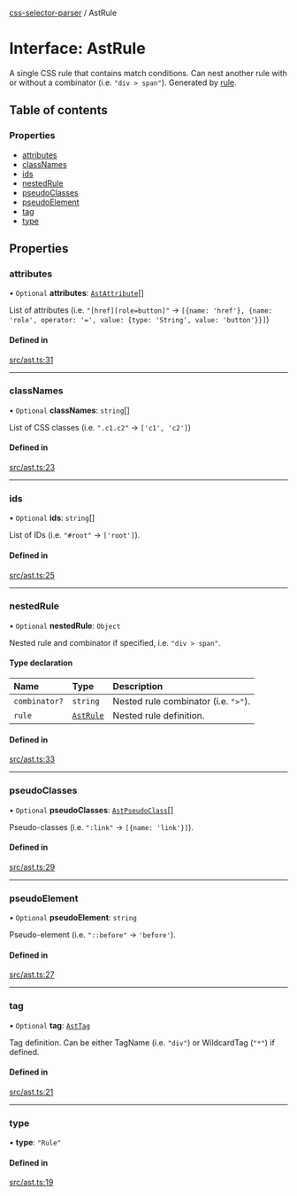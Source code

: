 [css-selector-parser](../README.md) / AstRule

# Interface: AstRule

A single CSS rule that contains match conditions.
Can nest another rule with or without a combinator (i.e. `"div > span"`).
Generated by [rule](../README.md#rule).

## Table of contents

### Properties

- [attributes](AstRule.md#attributes)
- [classNames](AstRule.md#classnames)
- [ids](AstRule.md#ids)
- [nestedRule](AstRule.md#nestedrule)
- [pseudoClasses](AstRule.md#pseudoclasses)
- [pseudoElement](AstRule.md#pseudoelement)
- [tag](AstRule.md#tag)
- [type](AstRule.md#type)

## Properties

### attributes

• `Optional` **attributes**: [`AstAttribute`](AstAttribute.md)[]

List of attributes (i.e. `"[href][role=button]"` -> `[{name: 'href'}, {name: 'role', operator: '=', value: {type: 'String', value: 'button'}}]`)

#### Defined in

[src/ast.ts:31](https://github.com/mdevils/css-selector-parser/blob/f7b90ac/src/ast.ts#L31)

___

### classNames

• `Optional` **classNames**: `string`[]

List of CSS classes (i.e. `".c1.c2"` -> `['c1', 'c2']`)

#### Defined in

[src/ast.ts:23](https://github.com/mdevils/css-selector-parser/blob/f7b90ac/src/ast.ts#L23)

___

### ids

• `Optional` **ids**: `string`[]

List of IDs (i.e. `"#root"` -> `['root']`).

#### Defined in

[src/ast.ts:25](https://github.com/mdevils/css-selector-parser/blob/f7b90ac/src/ast.ts#L25)

___

### nestedRule

• `Optional` **nestedRule**: `Object`

Nested rule and combinator if specified, i.e. `"div > span"`.

#### Type declaration

| Name | Type | Description |
| :------ | :------ | :------ |
| `combinator?` | `string` | Nested rule combinator (i.e. `">"`). |
| `rule` | [`AstRule`](AstRule.md) | Nested rule definition. |

#### Defined in

[src/ast.ts:33](https://github.com/mdevils/css-selector-parser/blob/f7b90ac/src/ast.ts#L33)

___

### pseudoClasses

• `Optional` **pseudoClasses**: [`AstPseudoClass`](AstPseudoClass.md)[]

Pseudo-classes (i.e. `":link"` -> `[{name: 'link'}]`).

#### Defined in

[src/ast.ts:29](https://github.com/mdevils/css-selector-parser/blob/f7b90ac/src/ast.ts#L29)

___

### pseudoElement

• `Optional` **pseudoElement**: `string`

Pseudo-element (i.e. `"::before"` -> `'before'`).

#### Defined in

[src/ast.ts:27](https://github.com/mdevils/css-selector-parser/blob/f7b90ac/src/ast.ts#L27)

___

### tag

• `Optional` **tag**: [`AstTag`](../README.md#asttag)

Tag definition. Can be either TagName (i.e. `"div"`) or WildcardTag (`"*"`) if defined.

#### Defined in

[src/ast.ts:21](https://github.com/mdevils/css-selector-parser/blob/f7b90ac/src/ast.ts#L21)

___

### type

• **type**: ``"Rule"``

#### Defined in

[src/ast.ts:19](https://github.com/mdevils/css-selector-parser/blob/f7b90ac/src/ast.ts#L19)
